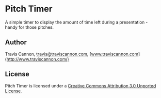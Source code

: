 Pitch Timer
===========

A simple timer to display the amount of time left during a presentation - handy for those pitches.

Author
------

Travis Cannon, travis@traviscannon.com, [www.traviscannon.com](http://www.traviscannon.com/)

License
-------

Pitch Timer is licensed under a [Creative Commons Attribution 3.0 Unported License](http://creativecommons.org/licenses/by/3.0/deed.en_US).
